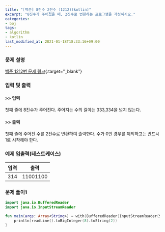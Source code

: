 ```yaml
---
title: "[백준] 8진수 2진수 (1212)(kotlin)"
excerpt: "8진수가 주어졌을 때, 2진수로 변환하는 프로그램을 작성하시오."
categories:
- boj
tags:
- algorithm
- kotlin
last_modified_at: 2021-01-18T18:33:16+09:00
---
```



### 문제 설명
[백준 1212번 문제 링크](https://www.acmicpc.net/problem/1212#description){:target="_blank"}




### 입력 및 출력
#### >> 입력
첫째 줄에 8진수가 주어진다. 주어지는 수의 길이는 333,334을 넘지 않는다.



#### >> 출력
첫째 줄에 주어진 수를 2진수로 변환하여 출력한다. 수가 0인 경우를 제외하고는 반드시 1로 시작해야 한다.





### 예제 입출력(테스트케이스)


|입력|출력|
|-----|------|
|314|11001100|




### 문제 풀이1
```kotlin
import java.io.BufferedReader
import java.io.InputStreamReader

fun main(args: Array<String>) = with(BufferedReader(InputStreamReader(System.`in`))) {
    println(readLine().toBigInteger(8).toString(2))
}
```